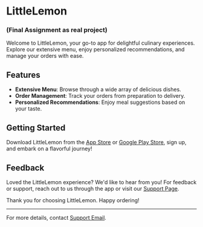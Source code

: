 # LittleLemon 
### (Final Assignment as real project) 

Welcome to LittleLemon, your go-to app for delightful culinary experiences. Explore our extensive menu, enjoy personalized recommendations, and manage your orders with ease.

## Features

- **Extensive Menu**: Browse through a wide array of delicious dishes.
- **Order Management**: Track your orders from preparation to delivery.
- **Personalized Recommendations**: Enjoy meal suggestions based on your taste.

## Getting Started

Download LittleLemon from the [App Store](#) or [Google Play Store](#), sign up, and embark on a flavorful journey!

## Feedback

Loved the LittleLemon experience? We'd like to hear from you! For feedback or support, reach out to us through the app or visit our [Support Page](#).

Thank you for choosing LittleLemon. Happy ordering!

---

For more details, contact [Support Email](#).
